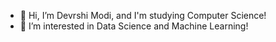 - 👋 Hi, I’m Devrshi Modi, and I'm studying Computer Science!
- 👀 I’m interested in Data Science and Machine Learning!


<!---
devrshidmodi/devrshidmodi is a ✨ special ✨ repository because its `README.md` (this file) appears on your GitHub profile.
You can click the Preview link to take a look at your changes.
--->
